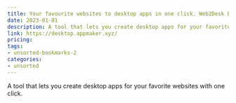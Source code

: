 ```yaml
---
title: Your favourite websites to desktop apps in one click. Web2Desk by appmaker.xyz 
date: 2023-01-01
description: A tool that lets you create desktop apps for your favorite websites with one click.
link: https://desktop.appmaker.xyz/
pricing: 
tags: 
- unsorted-bookmarks-2 
categories: 
- unsorted 
---
```


A tool that lets you create desktop apps for your favorite websites with one click.